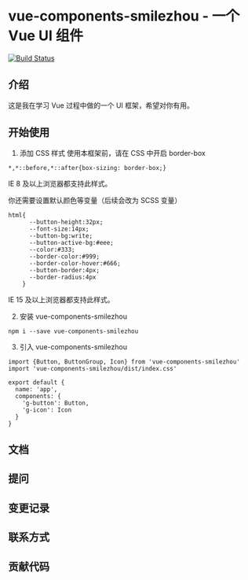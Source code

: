 # vue-components-smilezhou - 一个 Vue UI 组件

[![Build Status](https://travis-ci.org/FrankFang/frank-test-1.svg?branch=master)](https://travis-ci.org/FrankFang/frank-test-1)

## 介绍

这是我在学习 Vue 过程中做的一个 UI 框架，希望对你有用。

## 开始使用

1. 添加 CSS 样式
  使用本框架前，请在 CSS 中开启 border-box

  ```
  *,*::before,*::after{box-sizing: border-box;}
  ```
  IE 8 及以上浏览器都支持此样式。

  你还需要设置默认颜色等变量（后续会改为 SCSS 变量）
  ```
  html{
        --button-height:32px;
        --font-size:14px;
        --button-bg:write;
        --button-active-bg:#eee;
        --color:#333;
        --border-color:#999;
        --border-color-hover:#666;
        --button-border:4px;
        --border-radius:4px
      }
  ```
  IE 15 及以上浏览器都支持此样式。

2. 安装 vue-components-smilezhou
  ```
  npm i --save vue-components-smilezhou
  ```
3. 引入 vue-components-smilezhou
  ```
  import {Button, ButtonGroup, Icon} from 'vue-components-smilezhou'
  import 'vue-components-smilezhou/dist/index.css'

  export default {
    name: 'app',
    components: {
      'g-button': Button,
      'g-icon': Icon
    }
  }
  ```

## 文档

## 提问

## 变更记录

## 联系方式

## 贡献代码
